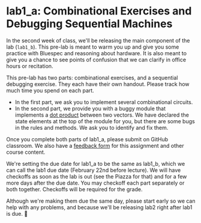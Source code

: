 # lab1_a: Combinational Exercises and Debugging Sequential Machines

In the second week of class, we'll be releasing the main component of the lab (`lab1_b`). This pre-lab is meant to warm you up and give you some practice with Bluespec and reasoning about hardware. It is also meant to give you a chance to see points of confusion that we can clarify in office hours or recitation.

This pre-lab has two parts: combinational exercises, and a sequential debugging exercise. They each have their own handout. Please track how much time you spend on each part.

- In the first part, we ask you to implement several combinational circuits.
- In the second part, we provide you with a buggy module that implements a [dot product](https://en.wikipedia.org/wiki/Dot_product) between two vectors. We have declared the state elements at the top of the module for you, but there are some bugs in the rules and methods. We ask you to identify and fix them.

Once you complete both parts of lab1_a, please submit on GitHub classroom. We also have a [feedback form](https://docs.google.com/forms/d/e/1FAIpQLSelQ8Cr7wA8MFbJJOR6in3M7ua5R6NkmK6CfceSSwuFoNpdEw/viewform?usp=sf_link) for this assignment and other course content.

We're setting the due date for lab1_a to be the same as lab1_b, which we can call the lab1 due date (February 22nd before lecture). We will have checkoffs as soon as the lab is out (see the Piazza for that) and for a few more days after the due date. You may checkoff each part separately or both together. Checkoffs will be required for the grade.

Although we're making them due the same day, please start early so we can help with any problems, and because we'll be releasing lab2 right after lab1 is due. 🙂